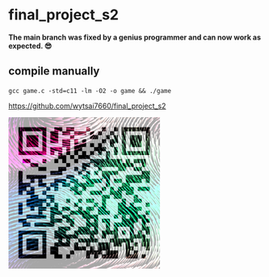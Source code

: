 # final_project_s2

**The main branch was fixed by a genius programmer and can now work as expected. 😎**

## compile manually
```
gcc game.c -std=c11 -lm -O2 -o game && ./game
```

https://github.com/wytsai7660/final_project_s2

<img src="qrcode.png" alt="QR code" width="300"/>
